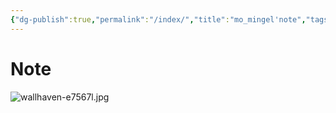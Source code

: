```yaml
---
{"dg-publish":true,"permalink":"/index/","title":"mo_mingel'note","tags":["gardenEntry"],"created":"2024-03-07T11:04:39.242+08:00","updated":"2024-03-07T11:06:12.794+08:00"}
---
```


# Note

![wallhaven-e7567l.jpg](/img/user/images/wallhaven-e7567l.jpg)
